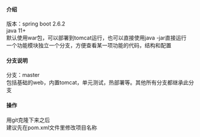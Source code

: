 #### 介绍
版本：spring boot 2.6.2  
java 11+  
默认使用war包，可以部署到tomcat运行，也可以直接使用java -jar直接运行  
一个功能模块独立一个分支，方便查看某一项功能的代码，结构和配置  


#### 分支说明
分支：master  
包括基础的web，内置tomcat，单元测试，热部署等。其他所有分支都继承此分支  


#### 操作
用git克隆下来之后  
建议先在pom.xml文件里修改项目名称 